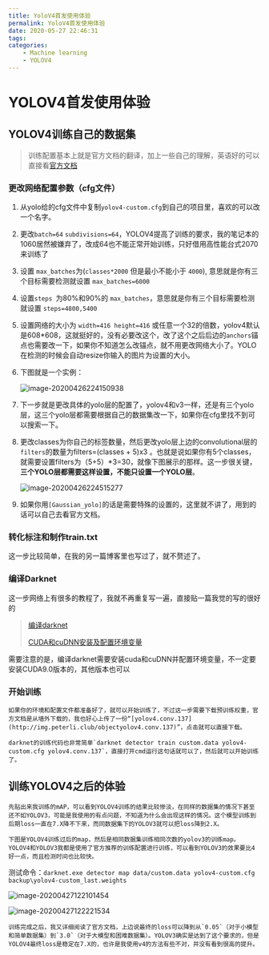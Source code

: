 ```yaml
---
title: YoloV4首发使用体验
permalink: YoloV4首发使用体验
date: 2020-05-27 22:46:31
tags:
categories:
	- Machine learning
	- YOLOV4
---
```


# YOLOV4首发使用体验

## YOLOV4训练自己的数据集

> 训练配置基本上就是官方文档的翻译，加上一些自己的理解，英语好的可以直接看[官方文档](https://github.com/AlexeyAB/darknet#how-to-train-to-detect-your-custom-objects)

### 更改网络配置参数（cfg文件）

1. 从yolo给的cfg文件中复制`yolov4-custom.cfg`到自己的项目里，喜欢的可以改一个名字。

2. 更改`batch=64` `subdivisions=64`，YOLOV4提高了训练的要求，我的笔记本的1060居然被嫌弃了，改成64也不能正常开始训练，只好借用高性能台式2070来训练了

3. 设置 `max_batches`为(`classes*2000` 但是最小不能小于 `4000`), 意思就是你有三个目标需要检测就设置 `max_batches=6000`

4. 设置`steps `为80%和90%的 `max_batches`，意思就是你有三个目标需要检测就设置 `steps=4800,5400`

5. 设置网络的大小为 `width=416 height=416` 或任意一个32的倍数，yolov4默认是608*608，这就挺好的，没有必要改这个，改了这个之后后边的`anchors`锚点也需要改一下，如果你不知道怎么改锚点，就不用更改网络大小了。YOLO在检测的时候会自动resize你输入的图片为设置的大小。

6. 下图就是一个实例：

   ![image-20200426224150938](https://peter-md-image.oss-cn-beijing.aliyuncs.com/img/image-20200426224150938.png)

7. 下一步就是更改具体的yolo层的配置了，yolov4和v3一样，还是有三个yolo层，这三个yolo层都需要根据自己的数据集改一下，如果你在cfg里找不到可以搜索一下。

8. 更改classes为你自己的标签数量，然后更改yolo层上边的convolutional层的`filters`的数量为filters=(classes + 5)x3 。也就是说如果你有5个classes，就需要设置filters为（5+5）*3=30，就像下图展示的那样。这一步很关键，**三个YOLO层都需要这样设置，不能只设置一个YOLO层**。

      ![image-20200426224515277](https://peter-md-image.oss-cn-beijing.aliyuncs.com/img/image-20200426224515277.png)

9. 如果你用`[Gaussian_yolo]`的话是需要特殊的设置的，这里就不讲了，用到的话可以自己去看官方文档。

### 转化标注和制作train.txt

这一步比较简单，在我的另一篇博客里也写过了，就不赘述了。

### 编译Darknet

这一步网络上有很多的教程了，我就不再重复写一遍，直接贴一篇我觉的写的很好的

> [编译darknet](https://blog.csdn.net/qq_38737790/article/details/92797119)
>
> [CUDA和cuDNN安装及配置环境变量](https://blog.csdn.net/qq_37296487/article/details/83028394?depth_1-utm_source=distribute.pc_relevant.none-task-blog-BlogCommendFromBaidu-3&utm_source=distribute.pc_relevant.none-task-blog-BlogCommendFromBaidu-3)

需要注意的是，编译darknet需要安装cuda和cuDNN并配置环境变量，不一定要安装CUDA9.0版本的，其他版本也可以

### 开始训练

	如果你的环境和配置文件都准备好了，就可以开始训练了，不过这一步需要下载预训练权重，官方文档是从墙外下载的，我也好心上传了一份“[yolov4.conv.137](http://img.peterli.club/objectyolov4.conv.137)”，点击就可以直接下载。
	
	darknet的训练代码也非常简单`darknet detector train custom.data yolov4-custom.cfg yolov4.conv.137`，直接打开cmd运行这句话就可以了，然后就可以开始训练了。

## 训练YOLOV4之后的体验

	先贴出来我训练的mAP，可以看到YOLOV4训练的结果比较惨淡，在同样的数据集的情况下甚至还不如YOLOV3，可能是我使用的有点问题，不知道为什么会出现这样的情况。这个模型训练到后期loss一直在7.X降不下来，而同数据集下的YOLOV3就可以把loss降到2.X。
	
	下图是YOLOV4训练过后的map，然后是相同数据集训练相同次数的yolov3的训练map。YOLOV4和YOLOV3我都是使用了官方推荐的训练配置进行训练，可以看到YOLOV3的效果要比4好一点，而且检测时间也比较快。

测试命令：`darknet.exe detector map data/custom.data yolov4-custom.cfg backup\yolov4-custom_last.weights`

![image-20200427122101454](http://img.peterli.club/img/image-20200427122101454.png)

![image-20200427122221534](http://img.peterli.club/img/image-20200427122221534.png)

	训练完成之后，我又详细阅读了官方文档，上边说最终的loss可以降到从`0.05`（对于小模型和简单数据集）到`3.0`（对于大模型和困难数据集）。YOLOV3确实是达到了这个要求的，但是YOLOV4最终loss是稳定在7.X的，也许是我使用v4的方法有些不对，并没有看到很高的提升。